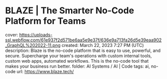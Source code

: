 # BLAZE | The Smarter No-Code Platform for Teams

cover: https://uploads-ssl.webflow.com/61e937f2d571be6aa5e9e37f/636e9a713fa26d5e39eaa902_GraphQL%202022-11.png
created: March 22, 2023 7:27 PM (UTC)
description: Blaze is the no-code platform that is easy to use, powerful, and secure. Supercharge your team's operations with custom internal tools, custom web apps, automated workflows. This is the no-code tool that makes your business run better.
folder: AI Systems / AI | Code
tags: ai, no-code
url: https://www.blaze.tech/